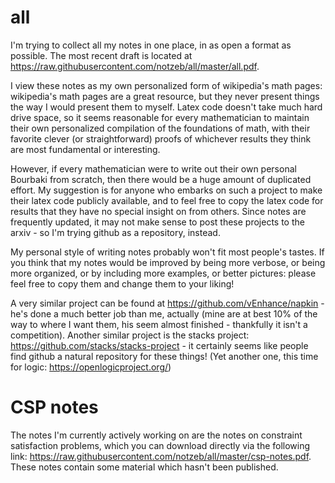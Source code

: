 # all
I'm trying to collect all my notes in one place, in as open a format as possible. The most recent draft is located at https://raw.githubusercontent.com/notzeb/all/master/all.pdf.

I view these notes as my own personalized form of wikipedia's math pages: wikipedia's math pages are a great resource, but they never present things the way I would present them to myself. Latex code doesn't take much hard drive space, so it seems reasonable for every mathematician to maintain their own personalized compilation of the foundations of math, with their favorite clever (or straightforward) proofs of whichever results they think are most fundamental or interesting.

However, if every mathematician were to write out their own personal Bourbaki from scratch, then there would be a huge amount of duplicated effort. My suggestion is for anyone who embarks on such a project to make their latex code publicly available, and to feel free to copy the latex code for results that they have no special insight on from others. Since notes are frequently updated, it may not make sense to post these projects to the arxiv - so I'm trying github as a repository, instead.

My personal style of writing notes probably won't fit most people's tastes. If you think that my notes would be improved by being more verbose, or being more organized, or by including more examples, or better pictures: please feel free to copy them and change them to your liking!

A very similar project can be found at https://github.com/vEnhance/napkin - he's done a much better job than me, actually (mine are at best 10% of the way to where I want them, his seem almost finished - thankfully it isn't a competition). Another similar project is the stacks project: https://github.com/stacks/stacks-project - it certainly seems like people find github a natural repository for these things! (Yet another one, this time for logic: https://openlogicproject.org/)

# CSP notes

The notes I'm currently actively working on are the notes on constraint satisfaction problems, which you can download directly via the following link: https://raw.githubusercontent.com/notzeb/all/master/csp-notes.pdf. These notes contain some material which hasn't been published.
